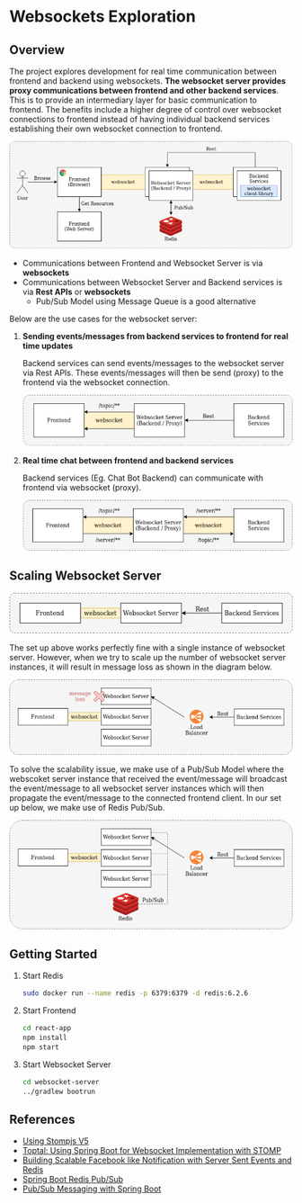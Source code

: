 # Websockets Exploration

## Overview

The project explores development for real time communication between frontend and backend using websockets. **The websocket 
server provides proxy communications between frontend and other backend services**. This is to provide an intermediary layer 
for basic communication to frontend. The benefits include a higher degree of control over websocket connections to frontend 
instead of having individual backend services establishing their own websocket connection to frontend.

![Diagram](doc/websockets1.png)

- Communications between Frontend and Websocket Server is via **websockets**
- Communications between Websocket Server and Backend services is via **Rest APIs** or **websockets**
    - Pub/Sub Model using Message Queue is a good alternative

Below are the use cases for the websocket server:

1. **Sending events/messages from backend services to frontend for real time updates**

    Backend services can send events/messages to the websocket server via Rest APIs. These events/messages will then be 
    send (proxy) to the frontend via the websocket connection.

    ![Diagram](doc/websockets2.png)

2. **Real time chat between frontend and backend services**

    Backend services (Eg. Chat Bot Backend) can communicate with frontend via websocket (proxy).

    ![Diagram](doc/websockets3.png)

## Scaling Websocket Server

![Diagram](doc/websockets4.png)

The set up above works perfectly fine with a single instance of websocket server. However, when we try to scale up the 
number of websocket server instances, it will result in message loss as shown in the diagram below.

![Diagram](doc/websockets5.png)

To solve the scalability issue, we make use of a Pub/Sub Model where the webscoket server instance that received the 
event/message will broadcast the event/message to all websocket server instances which will then propagate the event/message 
to the connected frontend client. In our set up below, we make use of Redis Pub/Sub.

![Diagram](doc/websockets6.png)


## Getting Started

1. Start Redis
   ```bash
   sudo docker run --name redis -p 6379:6379 -d redis:6.2.6
   ```

2. Start Frontend
   ```bash
   cd react-app
   npm install
   npm start
   ```
   
3. Start Websocket Server
   ```bash
   cd websocket-server
   ../gradlew bootrun
   ```

## References

- [Using Stompjs V5](https://stomp-js.github.io/guide/stompjs/using-stompjs-v5.html)
- [Toptal: Using Spring Boot for Websocket Implementation with STOMP](https://www.toptal.com/java/stomp-spring-boot-websocket)
- [Building Scalable Facebook like Notification with Server Sent Events and Redis](https://medium.com/javarevisited/building-scalable-facebook-like-notification-using-server-sent-event-and-redis-9d0944dee618)
- [Spring Boot Redis Pub/Sub](https://www.vinsguru.com/redis-pubsub-spring-boot/)
- [Pub/Sub Messaging with Spring Boot](https://www.baeldung.com/spring-data-redis-pub-sub)
